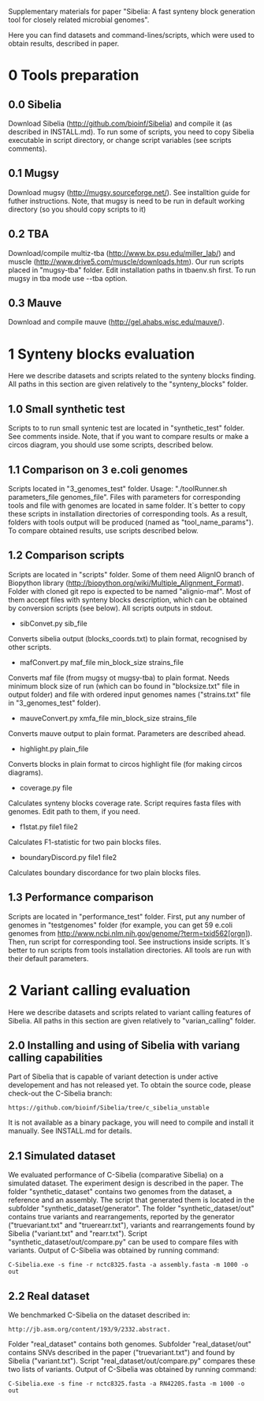 Supplementary materials for paper "Sibelia: A fast synteny block generation tool for closely related microbial genomes".

Here you can find datasets and command-lines/scripts, which were used to obtain results,
described in paper.

0 Tools preparation
===================

0.0 Sibelia
-----------
Download Sibelia (http://github.com/bioinf/Sibelia) and compile it (as described in INSTALL.md).
To run some of scripts, you need to copy Sibelia executable in script directory, or change 
script variables (see scripts comments).

0.1 Mugsy
---------
Download mugsy (http://mugsy.sourceforge.net/). See installtion guide for futher instructions.
Note, that mugsy is need to be run in default working directory (so you should copy scripts to it)

0.2 TBA
-------
Download/compile multiz-tba (http://www.bx.psu.edu/miller_lab/) and  muscle 
(http://www.drive5.com/muscle/downloads.htm). Our run scripts placed in "mugsy-tba" folder.
Edit installation paths in tbaenv.sh first. To run mugsy in tba mode use --tba option.

0.3 Mauve
---------
Download and compile mauve (http://gel.ahabs.wisc.edu/mauve/).

1 Synteny blocks evaluation
===========================
Here we describe datasets and scripts related to the synteny blocks finding.
All paths in this section are given relatively to the "synteny_blocks" folder.

1.0 Small synthetic test
------------------------

Scripts to to run small syntenic test are located in "synthetic_test" folder. See comments inside.
Note, that if you want to compare results or make a circos diagram, you should use some scripts, 
described below.


1.1 Comparison on 3 e.coli genomes
----------------------------------

Scripts located in "3_genomes_test" folder. Usage: "./toolRunner.sh parameters_file genomes_file". 
Files with parameters for corresponding tools and file with genomes are located in same folder.
It`s better to copy these scripts in installation directories of corresponding tools. As a result,
folders with tools output will be produced (named as "tool_name_params"). To compare obtained results,
use scripts described below.

1.2 Comparison scripts
----------------------

Scripts are located in "scripts" folder. Some of them need AlignIO branch of Biopython library
(http://biopython.org/wiki/Multiple_Alignment_Format). Folder with cloned git repo is expected to be
named "alignio-maf". Most of them accept files with synteny blocks description, which can be obtained
by conversion scripts (see below). All scripts outputs in stdout.

* sibConvet.py sib_file

Converts sibelia output (blocks_coords.txt) to plain format, recognised by other scripts.

* mafConvert.py maf_file min_block_size strains_file

Converts maf file (from mugsy ot mugsy-tba) to plain format. Needs minimum block size of run
(which can bo found in "blocksize.txt" file in output folder) and file with ordered input genomes names
("strains.txt" file in "3_genomes_test" folder).

* mauveConvert.py xmfa_file min_block_size strains_file

Converts mauve output to plain format. Parameters are described ahead.

* highlight.py plain_file

Converts blocks in plain format to circos highlight file (for making circos diagrams).

* coverage.py file

Calculates synteny blocks coverage rate. Script requires fasta files with genomes. Edit path to them,
if you need.

* f1stat.py file1 file2

Calculates F1-statistic for two pain blocks files.

* boundaryDiscord.py file1 file2

Calculates boundary discordance for two plain blocks files.

1.3 Performance comparison
--------------------------

Scripts are located in "performance_test" folder. First, put any number of genomes in "testgenomes" folder
(for example, you can get 59 e.coli genomes from http://www.ncbi.nlm.nih.gov/genome/?term=txid562[orgn]).
Then, run script for corresponding tool. See instructions inside scripts. It`s better to run scripts
from tools installation directories. All tools are run with their default parameters.

2 Variant calling evaluation
=============================

Here we describe datasets and scripts related to variant calling features of 
Sibelia. All paths in this section are given relatively to "varian_calling"
folder.

2.0 Installing and using of Sibelia with variang calling capabilities
--------------------------------------------------------------------

Part of Sibelia that is capable of variant detection is under active 
developement and has not released yet. To obtain the source code, please
check-out the C-Sibelia branch: 

	https://github.com/bioinf/Sibelia/tree/c_sibelia_unstable

It is not available as a binary package, you will need to compile and install
it manually. See INSTALL.md for details.

2.1 Simulated dataset
---------------------

We evaluated performance of C-Sibelia (comparative Sibelia) on a simulated
dataset. The experiment design is described in the paper. The folder
"synthetic_dataset" contains two genomes from the dataset, a reference and an
assembly. The script that generated them is located in the subfolder
"synthetic_dataset/generator". The folder "synthetic_dataset/out" contains true
variants and rearrangements, reported by the generator ("truevariant.txt" and 
"truerearr.txt"), variants and rearrangements found by Sibelia ("variant.txt"
and "rearr.txt"). Script "synthetic_dataset/out/compare.py" can be used to
compare files with variants. Output of C-Sibelia was obtained by running
command:

	C-Sibelia.exe -s fine -r nctc8325.fasta -a assembly.fasta -m 1000 -o out

2.2 Real dataset
----------------

We benchmarked C-Sibelia on the dataset described in:

	http://jb.asm.org/content/193/9/2332.abstract.

Folder "real_dataset" contains both genomes. Subfolder "real_dataset/out"
contains SNVs described in the paper ("truevariant.txt") and found by Sibelia
("variant.txt"). Script "real_dataset/out/compare.py" compares these two lists
of variants. Output of C-Sibelia was obtained by running command:

	C-Sibelia.exe -s fine -r nctc8325.fasta -a RN4220S.fasta -m 1000 -o out